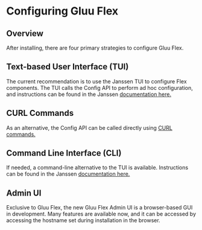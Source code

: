 # Configuring Gluu Flex

## Overview

After installing, there are four primary strategies to configure Gluu Flex.

## Text-based User Interface (TUI)

The current recommendation is to use the Janssen TUI to configure Flex components. The TUI calls the Config API to perform ad hoc configuration, and instructions can be found in the Janssen [documentation here.](https://docs.jans.io/v1.0.9/admin/config-guide/jans-tui/)

## CURL Commands

As an alternative, the Config API can be called directly using [CURL commands.](https://docs.jans.io/v1.0.9/admin/config-guide/curl/)

## Command Line Interface (CLI)

If needed, a command-line alternative to the TUI is available. Instructions can be found in the Janssen [documentation here.](https://docs.jans.io/v1.0.9/admin/config-guide/jans-cli/)

## Admin UI

Exclusive to Gluu Flex, the new Gluu Flex Admin UI is a browser-based GUI in development. Many features are available now, and it can be accessed by accessing the hostname set during installation in the browser.
